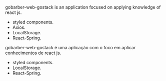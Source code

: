 gobarber-web-gostack is an application focused on applying knowledge of react js.
 * styled components.
 * Axios.
 * LocalStorage.
 * React-Spring.

gobarber-web-gostack é uma aplicação com o foco em aplicar conhecimentos de react js.
 * styled components.
 * LocalStorage.
 * React-Spring.
